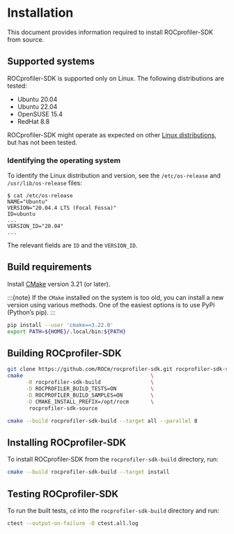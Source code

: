 # Installation

This document provides information required to install ROCprofiler-SDK from source.

## Supported systems

ROCprofiler-SDK is supported only on Linux. The following distributions are tested:

- Ubuntu 20.04
- Ubuntu 22.04
- OpenSUSE 15.4
- RedHat 8.8

ROCprofiler-SDK might operate as expected on other [Linux distributions](https://rocm.docs.amd.com/projects/install-on-linux/en/latest/reference/system-requirements.html#supported-operating-systems), but has not been tested.

### Identifying the operating system

To identify the Linux distribution and version, see the `/etc/os-release` and `/usr/lib/os-release` files:

```shell
$ cat /etc/os-release
NAME="Ubuntu"
VERSION="20.04.4 LTS (Focal Fossa)"
ID=ubuntu
...
VERSION_ID="20.04"
...
```

The relevant fields are `ID` and the `VERSION_ID`.

## Build requirements

Install [CMake](https://cmake.org/) version 3.21 (or later).

:::{note}
If the `CMake` installed on the system is too old, you can install a new version using various methods. One of the easiest options is to use PyPi (Python’s pip).
:::

```bash
pip install --user 'cmake==3.22.0'
export PATH=${HOME}/.local/bin:${PATH}
```
## Building ROCprofiler-SDK

```bash
git clone https://github.com/ROCm/rocprofiler-sdk.git rocprofiler-sdk-source
cmake                                         \
      -B rocprofiler-sdk-build                \
      -D ROCPROFILER_BUILD_TESTS=ON           \
      -D ROCPROFILER_BUILD_SAMPLES=ON         \
      -D CMAKE_INSTALL_PREFIX=/opt/rocm       \
       rocprofiler-sdk-source

cmake --build rocprofiler-sdk-build --target all --parallel 8  
```

## Installing ROCprofiler-SDK

To install ROCprofiler-SDK from the `rocprofiler-sdk-build` directory, run:

```bash
cmake --build rocprofiler-sdk-build --target install
```

## Testing ROCprofiler-SDK

To run the built tests, `cd` into the `rocprofiler-sdk-build` directory and run:

```bash
ctest --output-on-failure -O ctest.all.log
```
